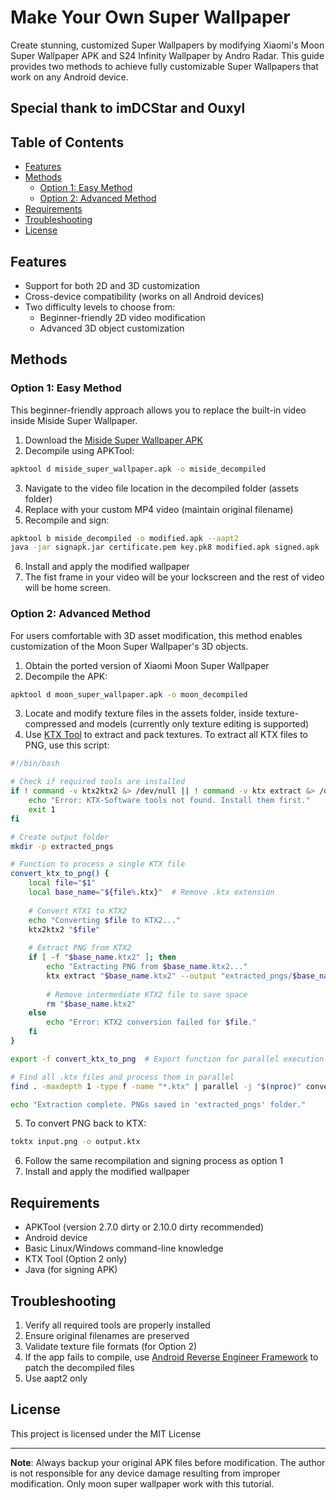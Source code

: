 # Make Your Own Super Wallpaper

Create stunning, customized Super Wallpapers by modifying Xiaomi's Moon Super Wallpaper APK and S24 Infinity Wallpaper by Andro Radar. This guide provides two methods to achieve fully customizable Super Wallpapers that work on any Android device.

## Special thank to imDCStar and Ouxyl 

## Table of Contents

- [Features](#features)
- [Methods](#methods)
  - [Option 1: Easy Method](#option-1-easy-method)
  - [Option 2: Advanced Method](#option-2-advanced-method)
- [Requirements](#requirements)
- [Troubleshooting](#troubleshooting)
- [License](#license)

## Features

- Support for both 2D and 3D customization
- Cross-device compatibility (works on all Android devices)
- Two difficulty levels to choose from:
  - Beginner-friendly 2D video modification
  - Advanced 3D object customization

## Methods

### Option 1: Easy Method

This beginner-friendly approach allows you to replace the built-in video inside Miside Super Wallpaper.

1. Download the [Miside Super Wallpaper APK](https://objects.githubusercontent.com/github-production-release-asset-2e65be/916344626/ab5a8db1-9141-434a-84e0-794e34928dc1?X-Amz-Algorithm=AWS4-HMAC-SHA256&X-Amz-Credential=releaseassetproduction%2F20250212%2Fus-east-1%2Fs3%2Faws4_request&X-Amz-Date=20250212T143231Z&X-Amz-Expires=300&X-Amz-Signature=559860ccb6e40935aefee9e44230145af85805a0a14ccd917b5ca3987e635152&X-Amz-SignedHeaders=host&response-content-disposition=attachment%3B%20filename%3Dwallpaper.zip&response-content-type=application%2Foctet-stream)
2. Decompile using APKTool:
```bash
apktool d miside_super_wallpaper.apk -o miside_decompiled
```
3. Navigate to the video file location in the decompiled folder (assets folder)
4. Replace with your custom MP4 video (maintain original filename)
5. Recompile and sign:
```bash
apktool b miside_decompiled -o modified.apk --aapt2
java -jar signapk.jar certificate.pem key.pk8 modified.apk signed.apk
```
6. Install and apply the modified wallpaper
7. The fist frame in your video will be your lockscreen and the rest of video will be home screen.

### Option 2: Advanced Method

For users comfortable with 3D asset modification, this method enables customization of the Moon Super Wallpaper's 3D objects.

1. Obtain the ported version of Xiaomi Moon Super Wallpaper
2. Decompile the APK:
```bash
apktool d moon_super_wallpaper.apk -o moon_decompiled
```
3. Locate and modify texture files in the assets folder, inside texture-compressed and models (currently only texture editing is supported)
4. Use [KTX Tool](https://github.com/KhronosGroup/KTX-Software) to extract and pack textures. To extract all KTX files to PNG, use this script:
```bash
#!/bin/bash

# Check if required tools are installed
if ! command -v ktx2ktx2 &> /dev/null || ! command -v ktx extract &> /dev/null; then
    echo "Error: KTX-Software tools not found. Install them first."
    exit 1
fi

# Create output folder
mkdir -p extracted_pngs

# Function to process a single KTX file
convert_ktx_to_png() {
    local file="$1"
    local base_name="${file%.ktx}"  # Remove .ktx extension
    
    # Convert KTX1 to KTX2
    echo "Converting $file to KTX2..."
    ktx2ktx2 "$file"
    
    # Extract PNG from KTX2
    if [ -f "$base_name.ktx2" ]; then
        echo "Extracting PNG from $base_name.ktx2..."
        ktx extract "$base_name.ktx2" --output "extracted_pngs/$base_name.png"
        
        # Remove intermediate KTX2 file to save space
        rm "$base_name.ktx2"
    else
        echo "Error: KTX2 conversion failed for $file."
    fi
}

export -f convert_ktx_to_png  # Export function for parallel execution

# Find all .ktx files and process them in parallel
find . -maxdepth 1 -type f -name "*.ktx" | parallel -j "$(nproc)" convert_ktx_to_png

echo "Extraction complete. PNGs saved in 'extracted_pngs' folder."
```
5. To convert PNG back to KTX:
```bash
toktx input.png -o output.ktx
```
6. Follow the same recompilation and signing process as option 1
7. Install and apply the modified wallpaper

## Requirements

- APKTool (version 2.7.0 dirty or 2.10.0 dirty recommended)
- Android device
- Basic Linux/Windows command-line knowledge
- KTX Tool (Option 2 only)
- Java (for signing APK)

## Troubleshooting

1. Verify all required tools are properly installed
2. Ensure original filenames are preserved
3. Validate texture file formats (for Option 2)
4. If the app fails to compile, use [Android Reverse Engineer Framework](https://github.com/minhmc2007/Android-Reverse-Engineer-Framework) to patch the decompiled files
5. Use aapt2 only

## License

This project is licensed under the MIT License

---

**Note**: Always backup your original APK files before modification. The author is not responsible for any device damage resulting from improper modification. Only moon super wallpaper work with this tutorial.
